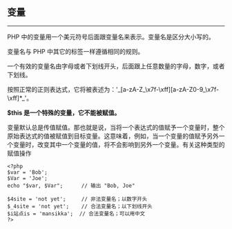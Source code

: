 ## 变量

---

PHP 中的变量用一个美元符号后面跟变量名来表示。变量名是区分大小写的。

变量名与 PHP 中其它的标签一样遵循相同的规则。

一个有效的变量名由字母或者下划线开头，后面跟上任意数量的字母，数字，或者下划线。

按照正常的正则表达式，它将被表述为：'_\[a-zA-Z\_\x7f-\xff\]\[a-zA-Z0-9\_\x7f-\xff\]\*\_'。

**$this 是一个特殊的变量，它不能被赋值。**

变量默认总是传值赋值。那也就是说，当将一个表达式的值赋予一个变量时，整个原始表达式的值被赋值到目标变量。这意味着，例如，当一个变量的值赋予另外一个变量时，改变其中一个变量的值，将不会影响到另外一个变量。有关这种类型的赋值操作

```
<?php
$var = 'Bob';
$Var = 'Joe';
echo "$var, $Var";      // 输出 "Bob, Joe"

$4site = 'not yet';     // 非法变量名；以数字开头
$_4site = 'not yet';    // 合法变量名；以下划线开头
$i站点is = 'mansikka';  // 合法变量名；可以用中文
?>
```



